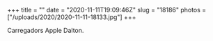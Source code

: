 +++
title = ""
date = "2020-11-11T19:09:46Z"
slug = "18186"
photos = ["/uploads/2020/2020-11-11-18133.jpg"]
+++

Carregadors Apple Dalton.

<img alt="" src="/uploads/2020/2020-11-11-18133.jpg">
